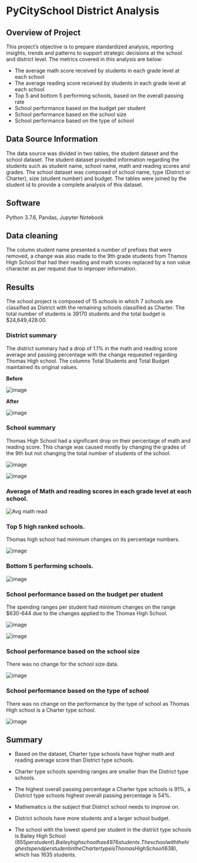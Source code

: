 # **PyCitySchool District Analysis**

## Overview of Project

This project’s objective is to prepare standardized analysis, reporting insights, trends and patterns to support strategic decisions at the school and district level. The metrics covered in this analysis are below:

* The average math score received by students in each grade level at each school
* The average reading score received by students in each grade level at each school
* Top 5 and bottom 5 performing schools, based on the overall passing rate
* School performance based on the budget per student
* School performance based on the school size 
* School performance based on the type of school

## Data Source Information
The data source was divided in two tables, the student dataset and the school dataset. The student dataset provided information regarding the students such as student name, school name, math and reading scores and grades. The school dataset was composed of school name, type (District or Charter), size (student number) and budget. The tables were joined by the student id to provide a complete analysis of this dataset.

## Software
Python 3.7.6, Pandas, Jupyter Notebook

## Data cleaning
The column student name presented a number of prefixes that were removed, a change was also made to the 9th grade students from Thamos High School that had their reading and math scores replaced by a non value character as per request due to improper information.

## Results 

The school project is composed of 15 schools in which 7 schools are classified as District with the remaining schools classified as Charter. The total number of students is 39170 students and the total budget is $24,649,428.00. 

### District summary

The district summary had a drop of 1.1% in the math and reading score average and passing percentage with the change requested regarding Thomas High school. The columns Total Students and Total Budget maintained its original values.  


**Before**


![image](https://user-images.githubusercontent.com/86136535/126882333-2dd6d0f7-e25b-4c58-abcb-0195fdae25d1.png)



**After**


![image](https://user-images.githubusercontent.com/86136535/126882174-3c1d5768-42df-4f1e-a8b8-b792078d9591.png)



### School summary 


Thomas High School had a significant drop on their percentage of math and reading score. This change was caused mostly by changing the grades of the 9th but not changing the total number of students of the school. 


![image](https://user-images.githubusercontent.com/86136535/126882352-b8f6463a-66d4-43f4-891a-671a5a9ed24e.png)



![image](https://user-images.githubusercontent.com/86136535/126882366-c1dcb7fe-129f-4811-b34a-d9ddb2f7c0bd.png)




### Average of Math and reading scores in each grade level at each school.


![Avg math read](https://user-images.githubusercontent.com/86136535/126881840-f61426f8-b079-4fd0-aa54-4363cb33769b.png)



### Top 5 high ranked schools.


Thomas high school had minimum changes on its percentage numbers. 


![image](https://user-images.githubusercontent.com/86136535/126882449-a937a665-2197-458e-b273-2be67a7ea086.png)




### Bottom 5 performing schools.


![image](https://user-images.githubusercontent.com/86136535/126882452-257bc647-1e51-4b50-92c1-4c8d65c31904.png)


### School performance based on the budget per student


The spending ranges per student had minimum changes on the range $630-644 due to the changes applied to the Thomas High School. 


![image](https://user-images.githubusercontent.com/86136535/126882479-e7819316-3998-4bd9-bd44-420b5f6bcf8d.png)



![image](https://user-images.githubusercontent.com/86136535/126882486-e0abb522-8b28-4157-a7fc-89a35dcf5c4f.png)



### School performance based on the school size 


There was no change for the school size data. 


![image](https://user-images.githubusercontent.com/86136535/126882496-3fb3233c-ab30-470b-875d-3b1fc5bb39cc.png)


### School performance based on the type of school


There was no change on the performance by the type of school as Thomas High school is a Charter type school.


![image](https://user-images.githubusercontent.com/86136535/126882504-8067d6ff-f013-4052-83d5-266897e4f792.png)


## Summary

*	Based on the dataset, Charter type schools have higher math and reading average score than District type schools.

* Charter type schools spending ranges are smaller than the District type schools. 

*	The highest overall passing percentage a Charter type schools is 91%, a District type schools highest overall passing percentage is 54%.

*	Mathematics is the subject that District school needs to improve on.

*	District schools have more students and a larger school budget.

*	The school with the lowest spend per student in the district type schools is Bailey High School ($655 per student). Bailey high school has 4976 students. The school with the    highest spend per student in the Charter type is Thomas High School ($638), which has 1635 students.

